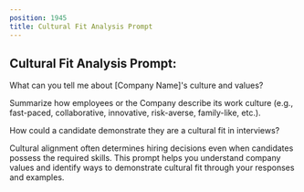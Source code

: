 ```yaml
---
position: 1945
title: Cultural Fit Analysis Prompt
---
```


## Cultural Fit Analysis Prompt:

What can you tell me about [Company Name]'s culture and values?







Summarize how employees or the Company describe its work culture (e.g., fast-paced, collaborative, innovative, risk-averse, family-like, etc.).





How could a candidate demonstrate they are a cultural fit in interviews?



Cultural alignment often determines hiring decisions even when candidates possess the required skills. This prompt helps you understand company values and identify ways to demonstrate cultural fit through your responses and examples.